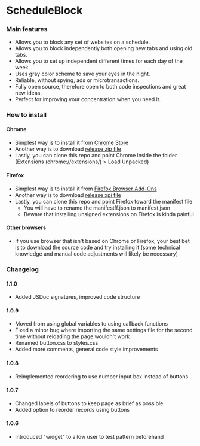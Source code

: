 # ScheduleBlock
### Main features
- Allows you to block any set of websites on a schedule.
- Allows you to block independently both opening new tabs and using old tabs.
- Allows you to set up independent different times for each day of the week.
- Uses gray color scheme to save your eyes in the night.
- Reliable, without spying, ads or microtransactions.
- Fully open source, therefore open to both code inspections and great new ideas.
- Perfect for improving your concentration when you need it.

### How to install

#### Chrome
- Simplest way is to install it from [Chrome Store](https://chrome.google.com/webstore/detail/scheduleblock/hkcbacbpfhlbmaifoakhifmopmgdajkn)
- Another way is to download [release zip file](https://github.com/sdasda7777/ScheduleBlock/releases)
- Lastly, you can clone this repo and point Chrome inside the folder (Extensions (chrome://extensions/) > Load Unpacked)

#### Firefox
- Simplest way is to install it from [Firefox Browser Add-Ons](https://addons.mozilla.org/en-US/firefox/addon/scheduleblock/)
- Another way is to download [release xpi file](https://github.com/sdasda7777/ScheduleBlock/releases)
- Lastly, you can clone this repo and point Firefox toward the manifest file
	- You will have to rename the manifestff.json to manifest.json
	- Beware that installing unsigned extensions on Firefox is kinda painful

#### Other browsers
- If you use browser that isn't based on Chrome or Firefox, your best bet is to download the source code and try installing it (some technical knowledge and manual code adjustments will likely be necessary)

### Changelog

#### 1.1.0
- Added JSDoc signatures, improved code structure

#### 1.0.9
- Moved from using global variables to using callback functions
- Fixed a minor bug where importing the same settings file for the second time without reloading the page wouldn't work
- Renamed button.css to styles.css
- Added more comments, general code style improvements

#### 1.0.8
- Reimplemented reordering to use number input box instead of buttons

#### 1.0.7
- Changed labels of buttons to keep page as brief as possible
- Added option to reorder records using buttons

#### 1.0.6
- Introduced "widget" to allow user to test pattern beforehand